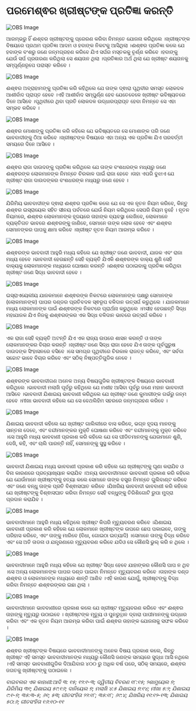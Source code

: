 # ପରମେଶ୍ଵର  ଖ୍ରୀଷ୍ଟଙ୍କ ପ୍ରତିଜ୍ଞା କରନ୍ତି

![OBS Image](https://cdn.door43.org/obs/jpg/360px/obs-en-21-01.jpg)

ଆରମ୍ଭରୁ ହିଁ ଈଶ୍ବର ଖ୍ରୀଷ୍ଟଙ୍କୁ ପ୍ରେରଣ କରିବା ନିମନ୍ତେ ଯୋଜନା କରିଥିଲେ ।ଖ୍ରୀଷ୍ଟଙ୍କ ବିଷୟରେ ପ୍ରଥମ ପ୍ରତିଜ୍ଞା ଆଦମ ଓ ହବାଙ୍କ ନିକଟକୁ ଆସିଥିଲା ।ଈଶ୍ଵର ପ୍ରତିଜ୍ଞା କଲେ ଯେ ହବାଙ୍କ ବଂଶରୁ ଜଣେ  ଜନ୍ମଗ୍ରହଣ କରିବେ ଯିଏ ସର୍ପର ମସ୍ତକକୁ ଚୂର୍ଣ୍ଣ କରିବେ ।ହବାଙ୍କୁ ଯେଉଁ ସର୍ପ ପ୍ରତାରଣା କରିଥିଲା ସେ ଶୟତାନ ଥିଲା ।ପ୍ରତିଜ୍ଞାର ଅର୍ଥ ଥିଲା ଯେ ଖ୍ରୀଷ୍ଟ ଶୟତାନକୁ ସମ୍ପୂର୍ଣ୍ଣରୂପେ ପରାସ୍ତ କରିବେ ।

![OBS Image](https://cdn.door43.org/obs/jpg/360px/obs-en-21-02.jpg)

ଈଶ୍ଵର ଅବ୍ରାହାମଙ୍କୁ ପ୍ରତିଜ୍ଞା କରି କହିଥିଲେ ଯେ ତାଙ୍କ ଦ୍ଵାରା ପୃଥିବୀର ସମସ୍ତ ଲୋକଦଳ ଆଶୀର୍ବାଦ ପ୍ରାପ୍ତ ହେବେ ।ଏହି ଆଶୀର୍ବାଦ ସମ୍ପୁର୍ଣ୍ଣ ହେବ ଯେତେବେଳେ ଖ୍ରୀଷ୍ଟ ଭବିଷ୍ୟତରେ ଦିନେ ଆସିବେ ।ପୃଥିବୀରେ ଥିବା ପ୍ରତି ଲୋକଦଳ ଉଦ୍ଧାରପ୍ରାପ୍ତ ହେବା ନିମନ୍ତେ ସେ ଏହା ସମ୍ଭବ କରିବେ । 

![OBS Image](https://cdn.door43.org/obs/jpg/360px/obs-en-21-03.jpg)

ଈଶ୍ଵର ମୋଶାଙ୍କୁ ପ୍ରତିଜ୍ଞା କରି କହିଲେ ଯେ ଭବିଷ୍ୟତରେ ସେ ମୋଶାଙ୍କ ପରି ଜଣେ ଭାବବାଦୀଙ୍କୁ ଠିଆ କରିବେ ।ଖ୍ରୀଷ୍ଟଙ୍କ ବିଷୟରେ ଏହା ଅନ୍ୟ ଏକ ପ୍ରତିଜ୍ଞା ଯିଏ ପରବର୍ତ୍ତୀ ସମୟରେ ଦିନେ ଆସିବେ ।

![OBS Image](https://cdn.door43.org/obs/jpg/360px/obs-en-21-04.jpg)

ଈଶ୍ଵର ରାଜା ଦାଉଦଙ୍କୁ ପ୍ରତିଜ୍ଞା କରିଥିଲେ ଯେ ତାଙ୍କ ବଂଶଧରଙ୍କ ମଧ୍ୟରୁ ଜଣେ ଈଶ୍ଵରଙ୍କ ଲୋକମାନଙ୍କ ନିମନ୍ତେ  ଚିରକାଳ ପାଇଁ ରାଜା ହେବେ ।ତାହା ଏପରି ବୁଝାଏ ଯେ ଖ୍ରୀଷ୍ଟ ରାଜା ଦାଉଦଙ୍କର ବଂଶଧରଙ୍କ ମଧ୍ୟରୁ ଜଣେ ହେବେ ।

![OBS Image](https://cdn.door43.org/obs/jpg/360px/obs-en-21-05.jpg)

ଯିରିମିୟ ଭାବବାଦୀଙ୍କ ଦ୍ଵାରା ଈଶ୍ଵର ପ୍ରତିଜ୍ଞା କଲେ ଯେ ସେ ଏକ ନୂତନ ନିୟମ କରିବେ, କିନ୍ତୁ ଈଶ୍ଵର ଇସ୍ରାୟେଲ ସହିତ ସୀନୟ ପର୍ବତରେ ଯେଉଁ ନିୟମ କରିଥିଲେ ସେପରି ନିୟମ ନୁହେଁ । ନୂତନ ନିୟମରେ, ଈଶ୍ଵର ଲୋକମାନଙ୍କ ହୃଦୟରେ ତାହାଙ୍କ ବ୍ୟବସ୍ଥା ଲେଖିବେ, ଲୋକମାନେ ବ୍ୟକ୍ତିଗତ ଭାବରେ ଈଶ୍ଵରଙ୍କୁ ଜାଣିବେ, ସେମାନେ ତାଙ୍କ ଲୋକ ହେବେ ଏବଂ ଈଶ୍ଵର ସେମାନଙ୍କର ପାପକୁ କ୍ଷମା କରିବେ ।ଖ୍ରୀଷ୍ଟ ନୂତନ ନିୟମ ଆରମ୍ଭ କରିବେ ।

![OBS Image](https://cdn.door43.org/obs/jpg/360px/obs-en-21-06.jpg)

ଈଶ୍ଵରଙ୍କ ଭାବବାଦୀ ଆହୁରି ମଧ୍ୟ କହିଲେ ଯେ ଖ୍ରୀଷ୍ଟ  ଜଣେ ଭାବବାଦୀ, ଯାଜକ ଏବଂ ରାଜା ମଧ୍ୟ ହେବେ ।ଭାବବାଦୀ ହେଉଛନ୍ତି ସେହି ବ୍ୟକ୍ତି ଯିଏକି ଈଶ୍ଵରଙ୍କ ବାକ୍ୟ ଶୁଣି ସେହି ବାକ୍ୟକୁ ଲୋକମାନଙ୍କ ମଧ୍ୟରେ ଘୋଷଣା କରନ୍ତି ।ଈଶ୍ଵର ପଠାଇବାକୁ ପ୍ରତିଜ୍ଞା କରିଥିବା ଖ୍ରୀଷ୍ଟ ଜଣେ ସିଦ୍ଧ ଭାବବାଦୀ ହେବେ ।

![OBS Image](https://cdn.door43.org/obs/jpg/360px/obs-en-21-07.jpg)

ଇସ୍ରାଏୟେଲୀୟ ଯାଜକମାନେ ଈଶ୍ଵରଙ୍କ ନିକଟରେ ଲୋକମାନଙ୍କ ପକ୍ଷରୁ ସେମାନଙ୍କ (ଲୋକମାନଙ୍କ) ପାପର ଦଣ୍ଡର ପ୍ରତିବଦଳ ସ୍ଵରୂପ ବଳିଦାନ ଉତ୍ସର୍ଗ କରୁଥିଲେ । ଯାଜକମାନେ ମଧ୍ୟ ଲୋକମାନଙ୍କ ପାଇଁ ଈଶ୍ଵରଙ୍କ ନିକଟରେ ପ୍ରାର୍ଥନା କରୁଥିଲେ ।ମସୀହ ହେଉଛନ୍ତି ସିଦ୍ଧ ମହାଯାଜକ ଯିଏ ନିଜକୁ ଈଶ୍ଵରଙ୍କର ଏକ ସିଦ୍ଧ ବଳିଦାନ ଭାବରେ ଉତ୍ସର୍ଗ କରିବେ ।

![OBS Image](https://cdn.door43.org/obs/jpg/360px/obs-en-21-08.jpg)

ଏକ ରାଜା ସେହି ବ୍ୟକ୍ତି ଅଟନ୍ତି  ଯିଏ ଏକ ରାଜ୍ୟ ଉପରେ ଶାସନ କରନ୍ତି ଓ ତାଙ୍କ ଲୋକମାନଙ୍କର ବିଚାର କରନ୍ତି ।ଖ୍ରୀଷ୍ଟ ଜଣେ ସିଦ୍ଧ ରାଜା ହେବେ ଯିଏ ତାଙ୍କ ପୂର୍ବପୁରୁଷ ଦାଉଦଙ୍କ ସିଂହାସନରେ ବସିବେ ।ସେ ସମଗ୍ର ପୃଥିବୀରେ ଚିରକାଳ ରାଜତ୍ବ କରିବେ, ଏବଂ ସର୍ବଦା ସଚ୍ଚୋଟ ଭାବେ ବିଚାର କରିବେ ଏବଂ ସଠିକ୍ ନିଷ୍ପତ୍ତିଗୁଡିକ ନେବେ ।

![OBS Image](https://cdn.door43.org/obs/jpg/360px/obs-en-21-09.jpg)

ଈଶ୍ଵରଙ୍କ ଭାବବାଦୀଗଣ ଅନେକ ଅନ୍ୟ ବିଷୟଗୁଡିକ ଖ୍ରୀଷ୍ଟଙ୍କ ବିଷୟରେ ଭାବବାଣୀ କରିଥିଲେ ।ଭାବବାଦୀ ମଲାଖି ପୂର୍ବରୁ କହିଥିଲେ ଯେ ମଶୀହ ଆସିବା ପୂର୍ବରୁ ଜଣେ ମହାନ ଭାବବାଦୀ ଆସିବେ ।ଭାବବାଦୀ ଯିଶାଇୟ ଭାବବାଣୀ କରିଥିଲେ ଯେ ଖ୍ରୀଷ୍ଟ ଜଣେ କୁମାରୀଙ୍କ ଗର୍ଭରୁ ଜନ୍ମ ହେବେ ।ମୀଖା ଭାବବାଦୀ କହିଲେ ଯେ ସେ ବେଥଲିହିମ ସହରରେ ଜନ୍ମଗ୍ରହଣ କରିବେ ।

![OBS Image](https://cdn.door43.org/obs/jpg/360px/obs-en-21-10.jpg)

ଯିଶାଇୟ ଭାବବାଦୀ କହିଲେ ଯେ ଖ୍ରୀଷ୍ଟ ଗାଲିଲୀରେ ବାସ କରିବେ, ଭଗ୍ନ ହୃଦୟ ମାନଙ୍କୁ ସାନ୍ତନା ଦେବେ, ଏବଂ ବନ୍ଦୀମାନଙ୍କର ମୁକ୍ତି ଘୋଷଣା କରିବେ ଏବଂ ବନ୍ଦୀମାନଙ୍କୁ ମୁକ୍ତ କରିବେ ।ସେ ଆହୁରି ମଧ୍ୟ ଭାବବାଣୀ ପ୍ରକାଶ କରି କହିଲେ ଯେ ସେ ପୀଡିତମାନଙ୍କୁ ଯେଉମାନେ ଶୁଣି, ଦେଖି, କହି, ଏବଂ ଚାଲି ପାରନ୍ତି ନାହିଁ, ସେମାନଙ୍କୁ ସୁସ୍ଥ କରିବେ । 

![OBS Image](https://cdn.door43.org/obs/jpg/360px/obs-en-21-11.jpg)

ଭାବବାଦୀ ଯିଶାଇୟ ମଧ୍ୟ ଭାବବାଣୀ ପ୍ରକାଶ କରି କହିଲେ ଯେ ଖ୍ରୀଷ୍ଟଙ୍କୁ ଘୃଣା କରାଯିବ ଓ  ବିନା କାରଣରେ ପ୍ରତ୍ୟାଖ୍ୟାନ କରାଯିବ ।ଅନ୍ୟ ଭାବବାଦୀମାନେ ଭାବବାଣୀ ପ୍ରକାଶ କରି କହିଲେ ଯେ ଯେଉଁମାନେ ଖ୍ରୀଷ୍ଟଙ୍କୁ ହତ୍ୟା କଲେ ସେମାନେ ତାଙ୍କ ବସ୍ତ୍ର ନିମନ୍ତେ ଗୁଲିବାଣ୍ଟ କରିବେ ଏବଂ ଜଣେ ବନ୍ଧୁ ତାଙ୍କ ପ୍ରତି ବିଶ୍ଵାସଘାତ କରିବେ ।ଯିଖରିୟ ଭାବବାଦୀ ଭାବବାଣୀ କରି କହିଲେ ଯେ ଖ୍ରୀଷ୍ଟଙ୍କୁ ବିଶ୍ଵାସଘାତ କରିବା ନିମନ୍ତେ ସେହି ବନ୍ଧୁଙ୍କୁ ତିରିଶିଗୋଟି ରୁପା ମୁଦ୍ରା ପ୍ରଦାନ କରାଯିବ ।

![OBS Image](https://cdn.door43.org/obs/jpg/360px/obs-en-21-12.jpg)

ଭାବବାଦୀମାନେ ଆହୁରି ମଧ୍ୟ କହିଥିଲେ ଖ୍ରୀଷ୍ଟ କିପରି ମୃତ୍ୟୁବରଣ କରିବେ ।ଯିଶାଇୟ ଭାବବାଣୀ ପ୍ରକାଶ କରି କହିଲେ ଯେ ଲୋକମାନେ ଖ୍ରୀଷ୍ଟଙ୍କ ଉପରେ ଛେପ ପକାଇବେ, ତାଙ୍କୁ ପରିହାସ କରିବେ, ଏବଂ ତାଙ୍କୁ ମାରିବେ (ବିଧା, ଗୋଇଠା ଇତ୍ୟାଦି) ।ସେମାନେ ତାଙ୍କୁ ବିଦ୍ଧ କରିବେ ଏବଂ ସେ ଅତି ତାଡନା ଓ ଯନ୍ତ୍ରଣାରେ ମୃତ୍ୟୁବରଣ କରିବେ ଯଦିଓ ସେ କୌଣସି ଭୁଲ୍ କରି ନ ଥିଲେ ।

![OBS Image](https://cdn.door43.org/obs/jpg/360px/obs-en-21-13.jpg)

ଭାବବାଦୀମାନେ ଆହୁରି ମଧ୍ୟ କହିଲେ ଯେ ଖ୍ରୀଷ୍ଟ ସିଦ୍ଧ ହେବେ ଯାହାଙ୍କର କୌଣସି ପାପ ନ ଥିବ ।ସେ ଅନ୍ୟ ଲୋକମାନଙ୍କ ପାପର ଦଣ୍ଡ ପାଇବା ନିମନ୍ତେ ମୃତ୍ୟୁବରଣ କରିବେ ।ତାହାଙ୍କ ଦଣ୍ଡ ଈଶ୍ଵର ଓ ଲୋକମାନଙ୍କ ମଧ୍ୟରେ ଶାନ୍ତି ଆଣିବ ।ଏହି କାରଣ ଯୋଗୁଁ, ଖ୍ରୀଷ୍ଟଙ୍କୁ ବିଦ୍ଧ କରିବା ନିମନ୍ତେ ଈଶ୍ଵରଙ୍କର ଇଛା ଥିଲା ।

![OBS Image](https://cdn.door43.org/obs/jpg/360px/obs-en-21-14.jpg)

ଭାବବାଦୀମାନେ ଭାବବାଣୀରେ ପ୍ରକାଶ କଲେ ଯେ ଖ୍ରୀଷ୍ଟ ମୃତ୍ୟୁବରଣ କରିବେ ଏବଂ ଈଶ୍ଵର ତାହାଙ୍କୁ ମୃତ୍ୟୁରୁ ଉଠାଇବେ । ଖ୍ରୀଷ୍ଟଙ୍କ ମୃତ୍ୟୁ ଓ ପୁନରୁତ୍ଥାନ ଦ୍ବାରା ପାପୀମାନଙ୍କୁ ଉଦ୍ଧାର କରିବା ଏବଂ ଏକ ନୂତନ ନିୟମ ଆରମ୍ଭ କରିବା ପାଇଁ ଈଶ୍ଵର ତାହାଙ୍କ ଯୋଜନାକୁ ସଫଳ କରିବେ ।

![OBS Image](https://cdn.door43.org/obs/jpg/360px/obs-en-21-15.jpg)

ଈଶ୍ଵର ଖ୍ରୀଷ୍ଟଙ୍କ ବିଷୟରେ  ଭାବବାଦୀମାନଙ୍କୁ ଅନେକ ବିଷୟ ପ୍ରକାଶ କଲେ, କିନ୍ତୁ ଖ୍ରୀଷ୍ଟ ଏହି ସମସ୍ତ ଭାବବାଦୀମାନଙ୍କ ମଧ୍ୟରୁ କୌଣସି ଜଣଙ୍କ ସମୟରେ ସୁଦ୍ଧା ଆସି ନଥିଲେ ।ଏହି ସମସ୍ତ ଭାବବାଣୀଗୁଡିକ ଦିଆଯିବାର ୪୦୦ ରୁ ଅଧିକ ବର୍ଷ ପରେ, ସଠିକ୍ ସମୟରେ, ଈଶ୍ଵର ଜଗତକୁ ଖ୍ରୀଷ୍ଟଙ୍କୁ ପଠାଇଲେ ।

_ବାଇବଲର ଏକ କାହାଣୀ:ଆଦି ୩: ୧୫; ୧୨:୧-୩; ଦ୍ୱିତୀୟ  ବିବରଣ ୧୮:୧୫; ୨ଶାମୁୟେଲ ୭; ଯିରିମିୟ ୩୧; ଯିଶାଇୟ ୫୯:୧୬; ଦାନିୟେଲ ୭; ମଲାଖି ୪:୫ ଯିଶାଇୟ  ୭:୧୪; ମୀଖା ୫:୨; ଯିଶାଇୟ ୯:୧-୭; ୩୫:୩-୫; ୬୧; ୫୩; ଗୀତସଂହିତା ୨୨:୧୮; ୩୫:୧୮; ୬୯:୪; ଯିଖରିୟ ୧୧:୧୨-୧୩; ଯିଶାଇୟ ୫୦:୬; ଗୀତସଂହିତା ୧୬:୧୦-୧୧_